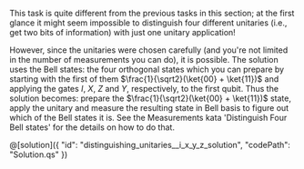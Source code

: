 This task is quite different from the previous tasks in this section; 
at the first glance it might seem impossible to distinguish four different unitaries (i.e., get two bits of information) with just one unitary application! 

However, since the unitaries were chosen carefully (and you're not limited in the number of measurements you can do), it is possible. 
The solution uses the Bell states: the four orthogonal states which you can prepare by starting with the first of them $\frac{1}{\sqrt2}(\ket{00} + \ket{11})$ and applying the gates $I$, $X$, $Z$ and $Y$, respectively, to the first qubit. 
Thus the solution becomes: prepare the $\frac{1}{\sqrt2}(\ket{00} + \ket{11})$ state, apply the unitary and measure the resulting state in Bell basis to figure out which of the Bell states it is. See the Measurements kata 'Distinguish Four Bell states' for the details on how to do that.

@[solution]({
    "id": "distinguishing_unitaries__i_x_y_z_solution",
    "codePath": "Solution.qs"
})
